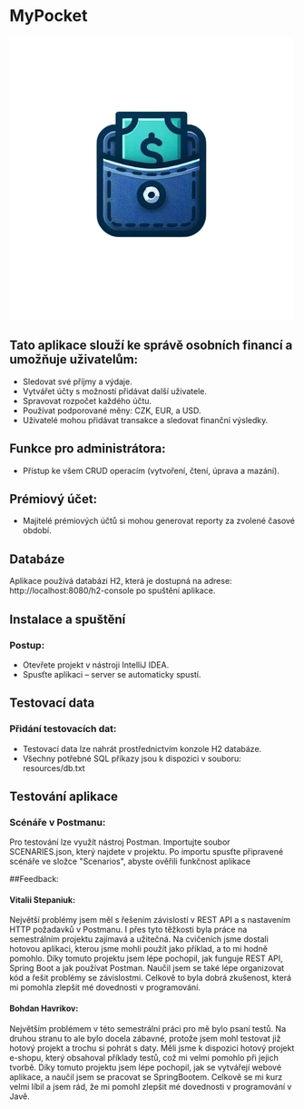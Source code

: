 # MyPocket

![logo](logo.png)

## Tato aplikace slouží ke správě osobních financí a umožňuje uživatelům:
- Sledovat své příjmy a výdaje.
- Vytvářet účty s možností přidávat další uživatele.
- Spravovat rozpočet každého účtu.
- Používat podporované měny: CZK, EUR, a USD.
- Uživatelé mohou přidávat transakce a sledovat finanční výsledky.
## Funkce pro administrátora:
- Přístup ke všem CRUD operacím (vytvoření, čtení, úprava a mazání).
## Prémiový účet:
- Majitelé prémiových účtů si mohou generovat reporty za zvolené časové období.

## Databáze
Aplikace používá databázi H2, která je dostupná na adrese:
http://localhost:8080/h2-console po spuštění aplikace.


## Instalace a spuštění
### Postup:
- Otevřete projekt v nástroji IntelliJ IDEA.
- Spusťte aplikaci – server se automaticky spustí.

## Testovací data
### Přidání testovacích dat:
- Testovací data lze nahrát prostřednictvím konzole H2 databáze.
- Všechny potřebné SQL příkazy jsou k dispozici v souboru:
resources/db.txt

## Testování aplikace
### Scénáře v Postmanu:
Pro testování lze využít nástroj Postman.
Importujte soubor SCENARIES.json, který najdete v projektu.
Po importu spusťte připravené scénáře ve složce "Scenarios", abyste ověřili funkčnost aplikace

##Feedback:
#### Vitalii Stepaniuk: 
Největší problémy jsem měl s řešením závislostí v REST API a s nastavením HTTP požadavků v Postmanu. I přes tyto těžkosti byla práce na semestrálním projektu zajímavá a užitečná. Na cvičeních jsme dostali hotovou aplikaci, kterou jsme mohli použít jako příklad, a to mi hodně pomohlo. Díky tomuto projektu jsem lépe pochopil, jak funguje REST API, Spring Boot a jak používat Postman. Naučil jsem se také lépe organizovat kód a řešit problémy se závislostmi. Celkově to byla dobrá zkušenost, která mi pomohla zlepšit mé dovednosti v programování.

#### Bohdan Havrikov: 
Největším problémem v této semestrální práci pro mě bylo psaní testů. Na druhou stranu to ale bylo docela zábavné, protože jsem mohl testovat již hotový projekt a trochu si pohrát s daty. Měli jsme k dispozici hotový projekt e-shopu, který obsahoval příklady testů, což mi velmi pomohlo při jejich tvorbě. Díky tomuto projektu jsem lépe pochopil, jak se vytvářejí webové aplikace, a naučil jsem se pracovat se SpringBootem. Celkově se mi kurz velmi líbil a jsem rád, že mi pomohl zlepšit mé dovednosti v programování v Javě.

